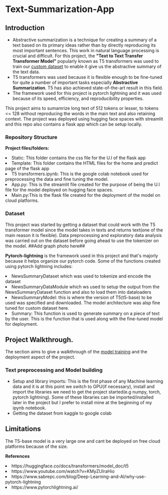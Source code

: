 # Text-Summarization-App

## Introduction

- Abstractive summarization is a technique for creating a summary of a text based on its primary ideas rather than by directly reproducing its most important sentences. This work in natural language processing is crucial and difficult. For this project, the **"Text to Text Transfer Transformer Model"** popularly known as T5 transformers was used to train our [custom dataset](https://www.kaggle.com/datasets/sunnysai12345/news-summary) to enable it give us the abstractive summary of the text data. 
- T5 transformers was used because it is flexible enough to be fine-tuned for quite a number of important tasks especially **Abstractive Summarization**. T5 has also achieved state-of-the-art result in this field.
- The framework used for this project is pytorch lightning and it was used because of its speed, efficiency, and reproducibility properties.

This project aims to sumamrize long text of 512 tokens or lesser, to tokens <= 128 without reproducing the words in the main text and also retaining context. The project was deployed using hugging face spaces with streamlit and this repo also contains a flask app which can be setup locally.

### Repository Structure 
**Project files/folders:**
  <li>Static: This folder contains the css file for the U.I of the flask app</li>
  <li>Template: This folder contains the HTML files for the home and predict page of the flask app</li>
  <li>T5 transformers.ipynb: This is the google colab notebook used for preprocessing the data and fine tuning the model.</li>
  <li>App.py: This is the streamlit file created for the purpose of being the U.I file for the model deployed on hugging face spaces.</li>
  <li>Main.py:This is the flask file created for the deployment of the model on cloud platforms.</li>

### Dataset
This project was started by getting a dataset that could work with the T5 transformer model since the model takes in texts and returns text(one of the main reason it is flexible). Data preprocessing and exploratory data analysis was carried out on the dataset before going ahead to use the tokenizer on the model.
##Add graph photo here##


**Pytorch-lightning** is the framework used in this project and that's majorly because it helps organize our pytorch code.
Some of the functions created using pytorch lightning includes:
<li>NewsSummaryDataset which was used to tokenize and encode the dataset</li>
<li>NewsSummaryDataModule which ws used to setup the output from the NewsSummaryDataset function and also to load them into dataloaders</li>
<li>NewsSummaryModel: this is where the version of T5(t5-base) to be used was specified and downloaded. The model architecture was alsp fine tuned for custom dataset here.</li>
<li>Summary: This function is used to generate summary on a piece of text by the user. This is the function that is used along with the fine-tuned model for deployment.</li>
  
 ## Project Walkthrough.
 The section aims to give a walkthrough of the [model training](https://github.com/hemhemoh/Text-Summarization-App/blob/main/T5_transformers.ipynb) and the deployment aspect of the project.
 ### Text preprocessing and Model building
 
 - Setup and library imports: This is the first phase of any Machine learning data and it is at this point we switch to GPU(if necessary), install and import the libraries we need to get the project started(e.g numpy, torch, pytorch lightning). Some of these libraries can be imported/installed later in the project but I prefer to install mine at the beginning of my ipynb notebook.
 - Getting the dataset from kaggle to google colab

  
## Limitations
<p> The T5-base model is a very large one and cant be deployed on free cloud platforms because of the size.</p>

**References**
<li>https://huggingface.co/docs/transformers/model_doc/t5</li>
<li>https://www.youtube.com/watch?v=KMyZUIraHio</li>
<li>https://www.sabrepc.com/blog/Deep-Learning-and-AI/why-use-pytorch-lightning</li>
<li>https://www.pytorchlightning.ai/</li>
